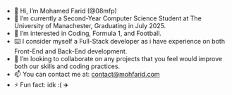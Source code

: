 - 👋 Hi, I’m Mohamed Farid (@08mfp)
- 🌱 I’m currently a Second-Year Computer Science Student at The University of Manachester, Graduating in July 2025.
- 👀 I’m interested in Coding, Formula 1, and Football.
- ⌨️ I consider myself a Full-Stack developer as i have experience on both Front-End and Back-End development.
- 💞️ I’m looking to collaborate on any projects that you feel would improve both our skills and coding practices.
- 📫 You can contact me at: contact@mohfarid.com
- ⚡ Fun fact: idk :( ✈️

<!---
08mfp/08mfp is a ✨ special ✨ repository because its `README.md` (this file) appears on your GitHub profile.
You can click the Preview link to take a look at your changes.
--->
